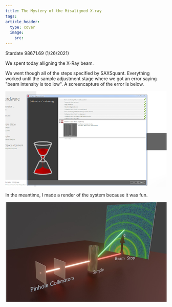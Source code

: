```yaml
---
title: The Mystery of the Misaligned X-ray
tags: 
article_header:
  type: cover
  image:
    src:
---
```



Stardate 98671.69 (1/26/2021)

We spent today alligning the X-Ray beam. 

We went though all of the steps specified by SAXSquant. Everything worked until the sample adjustment stage where we got an error saying "beam intensity is too low". A screencapture of the error is below. 

![SAXS render](/files/intensity_error.png)

In the meantime, I made a render of the system because it was fun. 

![SAXS render](files/render.jpg)
